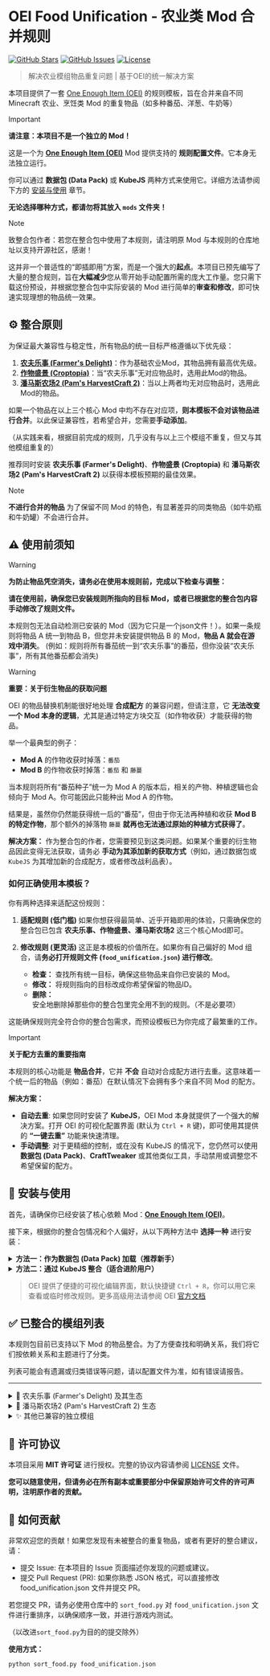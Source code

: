 # OEI Food Unification - 农业类 Mod 合并规则

[![GitHub Stars](https://img.shields.io/github/stars/chenskiro/OEIFood?style=flat-square)](https://github.com/chenskiro/OEIFood/stargazers)
[![GitHub Issues](https://img.shields.io/github/issues/chenskiro/OEIFood?style=flat-square)](https://github.com/chenskiro/OEIFood/issues)
[![License](https://img.shields.io/github/license/chenskiro/OEIFood?style=flat-square)](https://github.com/chenskiro/OEIFood/blob/main/LICENSE)

> 解决农业模组物品重复问题 | 基于OEI的统一解决方案

本项目提供了一套 [One Enough Item (OEI)](https://github.com/Tower-of-Sighs/OneEnoughItem) 的规则模板，旨在合并来自不同 Minecraft 农业、烹饪类 Mod 的重复物品（如多种番茄、洋葱、牛奶等）

> [!IMPORTANT]
> **请注意：本项目不是一个独立的 Mod！**
>
> 这是一个为 **[One Enough Item (OEI)](https://github.com/Tower-of-Sighs/OneEnoughItem)** Mod 提供支持的 **规则配置文件**。它本身无法独立运行。
>
> 你可以通过 **数据包 (Data Pack)** 或 **KubeJS** 两种方式来使用它。详细方法请参阅下方的 [安装与使用](#-安装与使用) 章节。
>
> **无论选择哪种方式，都请勿将其放入 `mods` 文件夹！**

> [!NOTE]
> 致整合包作者：若您在整合包中使用了本规则，请注明原 Mod 与本规则的仓库地址以支持开源社区，感谢！

这并非一个普适性的“即插即用”方案，而是一个强大的**起点**。本项目已预先编写了大量的整合规则，旨在**大幅减少**您从零开始手动配置所需的庞大工作量。您只需下载这份预设，并根据您整合包中实际安装的 Mod 进行简单的**审查和修改**，即可快速实现理想的物品统一效果。

## ⚙️ 整合原则
 
为保证最大兼容性与稳定性，所有物品的统一目标严格遵循以下优先级：
 
1.  **[农夫乐事 (Farmer's Delight)](https://www.curseforge.com/minecraft/mc-mods/farmers-delight)**：作为基础农业Mod，其物品拥有最高优先级。
2.  **[作物盛景 (Croptopia)](https://www.curseforge.com/minecraft/mc-mods/croptopia-fabric)**：当“农夫乐事”无对应物品时，选用此Mod的物品。
3.  **[潘马斯农场2 (Pam's HarvestCraft 2)](https://www.curseforge.com/minecraft/mc-mods/pams-harvestcraft-2-food-core)**：当以上两者均无对应物品时，选用此Mod的物品。

如果一个物品在以上三个核心 Mod 中均不存在对应项，**则本模板不会对该物品进行合并**。以此保证兼容性，若希望合并，您需要**手动添加**。

（从实践来看，根据目前完成的规则，几乎没有与以上三个模组不重复，但又与其他模组重复的）

推荐同时安装 **农夫乐事 (Farmer's Delight)**、**作物盛景 (Croptopia)** 和 **潘马斯农场2 (Pam's HarvestCraft 2)** 以获得本模板预期的最佳效果。

> [!NOTE]
>  **不进行合并的物品**
> 为了保留不同 Mod 的特色，有显著差异的同类物品（如牛奶瓶和牛奶罐）不会进行合并。

## ⚠️ 使用前须知

> [!WARNING]
> **为防止物品凭空消失，请务必在使用本规则前，完成以下检查与调整：**
>
> **请在使用前，确保您已安装规则所指向的目标 Mod，或者已根据您的整合包内容手动修改了规则文件。**
>
> 本规则包无法自动检测已安装的 Mod（因为它只是一个json文件！）。如果一条规则将物品 A 统一到物品 B，但您并未安装提供物品 B 的 Mod，**物品 A 就会在游戏中消失**。
> (例如：规则将所有番茄统一到“农夫乐事”的番茄，但你没装“农夫乐事”，所有其他番茄都会消失)

> [!WARNING]
> **重要：关于衍生物品的获取问题**
>
> OEI 的物品替换机制能很好地处理 **合成配方** 的兼容问题，但请注意，它 **无法改变一个 Mod 本身的逻辑**，尤其是通过特定方块交互（如作物收获）才能获得的物品。
>
> 举一个最典型的例子：
> * **Mod A** 的作物收获时掉落：`番茄`
> * **Mod B** 的作物收获时掉落：`番茄` 和 `藤蔓`
>
> 当本规则将所有“番茄种子”统一为 Mod A 的版本后，相关的产物、种植逻辑也会倾向于 Mod A。你可能因此只能种出 Mod A 的作物。
>
> 结果是，虽然你仍然能获得统一后的“番茄”，但由于你无法再种植和收获 **Mod B 的特定作物**，那个额外的掉落物 `藤蔓` **就再也无法通过原始的种植方式获得了**。
>
> **解决方案：**
> 作为整合包的作者，您需要预见到这类问题。如果某个重要的衍生物品因此变得无法获取，请务必 **手动为其添加新的获取方式**（例如，通过数据包或 `KubeJS` 为其增加新的合成配方，或者修改战利品表）。

### 如何正确使用本模板？

你有两种选择来适配这份规则：

1.  **适配规则 (低门槛)**
    如果你想获得最简单、近乎开箱即用的体验，只需确保您的整合包已包含 **农夫乐事、作物盛景、潘马斯农场2** 这三个核心Mod即可。
 
2.  **修改规则 (更灵活)**
    这正是本模板的价值所在。如果你有自己偏好的 Mod 组合，请**务必打开规则文件 (`food_unification.json`) 进行修改**。
    *   **检查：** 查找所有统一目标，确保这些物品来自你已安装的 Mod。
    *   **修改：** 将规则指向的目标改成你希望保留的物品ID。
    *   **删除：** 安全地删除掉那些你的整合包里完全用不到的规则。（不是必要项）
 
这能确保规则完全符合你的整合包需求，而预设模板已为你完成了最繁重的工作。

> [!IMPORTANT]
> **关于配方去重的重要指南**
>
> 本规则的核心功能是 **物品合并**，它并 **不会** 自动对合成配方进行去重。这意味着一个统一后的物品（例如：番茄）在默认情况下会拥有多个来自不同 Mod 的配方。
>
> **解决方案：**
>
> - **自动去重**: 如果您同时安装了 **KubeJS**，OEI Mod 本身就提供了一个强大的解决方案。打开 OEI 的可视化配置界面 (默认为 `Ctrl + R` 键)，即可使用其提供的 **“一键去重”** 功能来快速清理。
> - **手动调整**: 对于更精细的控制，或在没有 KubeJS 的情况下，您仍然可以使用 **数据包 (Data Pack)**、**CraftTweaker** 或其他类似工具，手动禁用或调整您不希望保留的配方。

## 🔧 安装与使用

首先，请确保你已经安装了核心依赖 Mod：[**One Enough Item (OEI)**](https://github.com/Tower-of-Sighs/OneEnoughItem)。

接下来，根据你的整合包情况和个人偏好，从以下两种方法中 **选择一种** 进行安装：

<details>
<summary><strong>方法一：作为数据包 (Data Pack) 加载（推荐新手）</strong></summary>

这是最简单直接的方法，无需额外依赖。

1.  **下载规则包**:
    * **推荐**: 前往本项目的 [**Releases 页面**](https://github.com/chenskiro/OEIFood/releases) 下载最新版本的 `zip` 压缩包。这是为普通用户准备的稳定版本。
    * **备选**: 点击本页面右上角的绿色 `Code` 按钮，然后选择 `Download ZIP`，可以获取到包含最新修改的开发版本。

2.  **安装数据包**:
   > 💡 提示：使用前备份世界可避免意外损失

   * 进入你的 Minecraft 存档文件夹 (位于 `.minecraft/saves/<你的存档名称>`)。
   * 找到或创建一个名为 `datapacks` 的文件夹。
   * 将下载的 `zip` 包解压后，把里面的文件夹放入 `datapacks` 中。
   * 最终路径应类似于: `.../saves/<存档名称>/datapacks/<规则包文件夹>/data/oei/replacements/food_unification.json`。

4.  **加载数据包**:
    * 对于现有世界: 进入游戏，执行命令 `/reload` 即可。
    * 对于新世界: 在创建世界的“数据包”选项中，选择并启用本规则包。

</details>

<details>
<summary><strong>方法二：通过 KubeJS 整合（适合进阶用户）</strong></summary>

如果你熟悉 KubeJS，可以更灵活地管理本规则。将核心规则文件 `food_unification.json` 放置在你的 KubeJS 目录中。

具体的加载方式，请参阅 **OEI 官方文档** 中关于 KubeJS 联动的说明，以获取最准确的 API 用法。

</details>

> OEI 提供了便捷的可视化编辑界面，默认快捷键 `Ctrl + R`，你可以用它来查看或临时修改规则。更多高级用法请参阅 OEI [官方文档](https://doc.sighs.cc/docs/OneEnoughItem/intro)

## ✅ 已整合的模组列表

本规则包目前已支持以下 Mod 的物品整合。为了方便查找和明确关系，我们将它们按依赖关系和主题进行了分类。

列表可能会有遗漏或归类错误等问题，请以配置文件为准，如有错误请报告。

---

<details>
<summary>🌿 农夫乐事 (Farmer's Delight) 及其生态</summary>
 
| 模组名称 (Mod Name) & ID |
| :--- |
| **Farmer's Delight** (`farmersdelight`) - **核心** |
| Argentina's Delight (`argentinas_delight`) |
| Brazilian Delight (`braziliandelight`) |
| Collector's Reap (`collectorsreap`) |
| Corn Delight (`corn_delight`) |
| Cultural Delights (`culturaldelights`) |
| Delightful (`delightful`) |
| Dumplings Delight (`dumplings_delight`) |
| Extra Delight (`extradelight`) |
| Farmer's Respite (`farmersrespite`) |
| Festive Delight (`festive_delight`) |
| Fruits Delight (`fruitsdelight`) |
| Manors Bounty (`manors_bounty`) |
| Muffins' Thai Delight (`muffins_thaidelight`) |
| Rustic Delights (`rusticdelight`) |
| Seed Delight (`seeddelight`) |
| Trail and Tales Delight (`trailandtales_delight`) |
| Ube's Delight (`ubesdelight`) |
| Unusual Delights (`unusual_delight`) |
| Vintage Delight (`vintagedelight`) |
 
</details>
 
<details>
<summary>🍎 潘马斯农场2 (Pam's HarvestCraft 2) 生态</summary>
 
| 模组名称 (Mod Name) & ID |
| :--- |
| **Pam's HarvestCraft 2 - Crops** (`pamhc2crops`) - **核心** |
| **Pam's HarvestCraft 2 - Food Core** (`pamhc2foodcore`) - **核心** |
| **Pam's HarvestCraft 2 - Trees** (`pamhc2trees`) - **核心** |
 
</details>
 
<details>
<summary>✨ 其他已兼容的独立模组</summary>
 
| 模组名称 (Mod Name) & ID |
| :--- |
| Croptopia (`croptopia`) |
| Alex's Mobs (`alexsmobs`) |
| Biomes O' Plenty (`biomesoplenty`) |
| Bountiful Fares (`bountifulfares`) |
| Create (`create`) |
| Crock Pot (`crockpot`) |
| Farm and Charm (`farm_and_charm`) |
| Flavor Immersed Daily (`flavor_immersed_daily`) |
| Herbal Brews (`herbalbrews`) |
| Jellyfishing (`jellyfishing`) |
| Kaleidoscope Cookery (`kaleidoscope_cookery`) |
| Kitchenkarrot (`kitchenkarrot`) |
| Lt2 (`ltc2`) |
| Meadow (`meadow`) |
| MineColonies (`minecolonies`) |
| Neapolitan (`neapolitan`) |
| Pasterdream (`pasterdream`) |
| Productive Trees (`productivetrees`) |
| Sakura (`sakura`) |
| Simple Farming (`simplefarming`) |
| Sushi Go Crafting (`sushigocrafting`) |
| Tea Story (`teastory`) |
| Thermal Series (`thermal`) |
| Vanilla Cookbook (`vanillacookbook`) |
| Vinery (`vinery`) |
| Youkai's Homecoming (`youkaishomecoming`) |
| Youkai's Feasts (`youkaisfeasts`) |
 
</details>
 

## 📜 许可协议

本项目采用 **MIT 许可证** 进行授权。完整的协议内容请参阅 [LICENSE](LICENSE) 文件。

**您可以随意使用，但请务必在所有副本或重要部分中保留原始许可文件的许可声明，注明原作者的贡献。**

## 🤝 如何贡献

非常欢迎您的贡献！如果您发现有未被整合的重复物品，或者有更好的整合建议，请：

- 提交 Issue: 在本项目的 Issue 页面描述你发现的问题或建议。
- 提交 Pull Request (PR): 如果你熟悉 JSON 格式，可以直接修改 food_unification.json 文件并提交 PR。

若您提交 PR，请务必使用仓库中的 `sort_food.py` 对 `food_unification.json` 文件进行重排序，以确保顺序一致，并进行游戏内测试。

（以改进`sort_food.py`为目的的提交除外）

**使用方式：**

```bash
python sort_food.py food_unification.json
```
